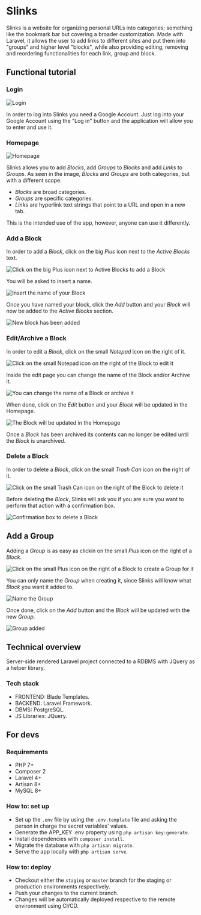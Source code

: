 # Slinks

Slinks is a website for organizing personal URLs into categories; something like the bookmark bar but covering a broader customization. Made with Laravel, it allows the user to add links to different sites and put them into "groups" and higher level "blocks", while also providing editing, removing and reordering functionalities for each link, group and block.

## Functional tutorial

### Login
![Login](/docpics/login.png)

In order to log into Slinks you need a Google Account. Just log into your Google Account using the "Log in" button and the application will allow you to enter and use it.

### Homepage

![Homepage](/docpics/homepage.png)

Slinks allows you to add _Blocks_, add _Groups_ to _Blocks_ and add _Links_ to _Groups_. As seen in the image, _Blocks_ and _Groups_ are both categories, but with a different scope.

-   _Blocks_ are broad categories.
-   _Groups_ are specific categories.
-   _Links_ are hyperlink text strings that point to a URL and open in a new tab.

This is the intended use of the app, however, anyone can use it differently.

### Add a Block

In order to add a _Block_, click on the big _Plus_ icon next to the _Active Blocks_ text.

![Click on the big Plus icon next to Active Blocks to add a Block](/docpics/addblock.png)

You will be asked to insert a name.

![Insert the name of your Block](/docpics/addblock2.png)

Once you have named your block, click the _Add_ button and your _Block_ will now be added to the _Active Blocks_ section.

![New block has been added](/docpics/addblock3.png)

### Edit/Archive a Block

In order to edit a _Block_, click on the small _Notepad_ icon on the right of it.

![Click on the small Notepad icon on the right of the Block to edit it](/docpics/editblock.png)

Inside the edit page you can change the name of the Block and/or Archive it.

![You can change the name of a Block or archive it](/docpics/editblock2.png)

When done, click on the _Edit_ button and your _Block_ will be updated in the Homepage.

![The Block will be updated in the Homepage](/docpics/editblock3.png)

Once a _Block_ has been archived its contents can no longer be edited until the _Block_ is unarchived.

### Delete a Block

In order to delete a _Block_, click on the small _Trash Can_ icon on the right of it.

![Click on the small Trash Can icon on the right of the Block to delete it](/docpics/deleteblock.png)

Before deleting the _Block_, Slinks will ask you if you are sure you want to perform that action with a confirmation box.

![Confirmation box to delete a Block](/docpics/deleteblock2.png)

## Add a Group

Adding a _Group_ is as easy as clickin on the small _Plus_ icon on the right of a _Block_.

![Click on the small Plus icon on the right of a Block to create a Group for it](/docpics/addgroup.png)

You can only name the _Group_ when creating it, since Slinks will know what _Block_ you want it added to.

![Name the Group](/docpics/addgroup2.png)

Once done, click on the _Add_ button and the _Block_ will be updated with the new _Group_.

![Group added](/docpics/addgroup3.png)

## Technical overview

Server-side rendered Laravel project connected to a RDBMS with JQuery as a helper library.

### Tech stack

-   FRONTEND: Blade Templates.
-   BACKEND: Laravel Framework.
-   DBMS: PostgreSQL.
-   JS Libraries: JQuery.

## For devs

### Requirements
-   PHP 7+
-   Composer 2
-   Laravel 4+
-   Artisan 8+
-   MySQL 8+

### How to: set up

-   Set up the `.env` file by using the `.env.template` file and asking the person in charge the secret variables' values.
-   Generate the APP_KEY .env property using `php artisan key:generate`.
-   Install dependencies with `composer install`.
-   Migrate the database with `php artisan migrate`.
-   Serve the app locally with `php artisan serve`.

### How to: deploy

-   Checkout either the `staging` or `master` branch for the staging or production environments respectively.
-   Push your changes to the current branch.
-   Changes will be automatically deployed respective to the remote environment using CI/CD.

